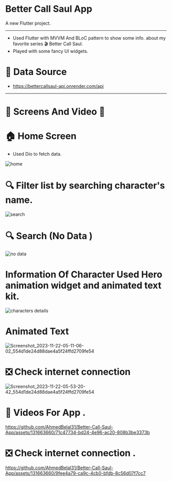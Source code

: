 # Better Call Saul App

A new Flutter project.

<hr>


* Used Flutter with MVVM And BLoC pattern to show some info. about my favorite series 🎬 Better Call Saul.
* Played with some fancy UI widgets.



# 📌 Data Source 

* https://bettercallsaul-api.onrender.com/api
<hr>

 # 📱 Screens And Video 🎥


# 🏠 Home Screen 

* Used Dio to fetch data.

![home](https://github.com/AhmedBelal31/Better-Call-Saul-App/assets/131663660/38fc14f1-088f-4893-b997-30fb6dd8da00)


# 🔍 Filter list by searching character's name.


![search](https://github.com/AhmedBelal31/Better-Call-Saul-App/assets/131663660/acbec50f-0e94-45d5-bc9b-0d8c7614dab5)

# 🔍 Search (No Data )


![no data](https://github.com/AhmedBelal31/Better-Call-Saul-App/assets/131663660/7c2a6992-dc7a-4f26-b50c-2798edad1679)

# Information Of Character Used Hero animation widget and animated text kit.

 
![characters details](https://github.com/AhmedBelal31/Better-Call-Saul-App/assets/131663660/95688bf3-7dc4-4006-b3ac-905d7c29c289)


# Animated Text  
![Screenshot_2023-11-22-05-11-06-02_554d1de24d88dae4a5f24ffd2709fe54](https://github.com/AhmedBelal31/Better-Call-Saul-App/assets/131663660/a9b257d3-f8f4-474b-94f7-5f817c7b2ee2)


# ❎ Check internet connection


![Screenshot_2023-11-22-05-53-20-42_554d1de24d88dae4a5f24ffd2709fe54](https://github.com/AhmedBelal31/Better-Call-Saul-App/assets/131663660/e7572b93-526d-4726-9009-0159f277df08)

# 🎥 Videos For App .



https://github.com/AhmedBelal31/Better-Call-Saul-App/assets/131663660/71c47734-bd24-4e96-ac20-808b3be3373b

# ❎ Check internet connection .


https://github.com/AhmedBelal31/Better-Call-Saul-App/assets/131663660/9fee4a79-ca9c-4cb0-bfdb-8c56d07f7cc7


